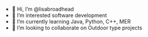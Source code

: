 - 👋 Hi, I’m @lisabroadhead
- 👀 I’m interested software development
- 🌱 I’m currently learning Java, Python, C++, MER
- 💞️ I’m looking to collaborate on Outdoor type projects

<!---
lisabroadhead/lisabroadhead is a ✨ special ✨ repository because its `README.md` (this file) appears on your GitHub profile.
You can click the Preview link to take a look at your changes.
--->

